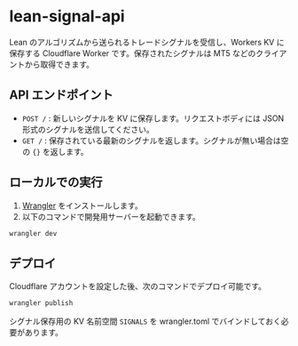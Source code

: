 # lean-signal-api

Lean のアルゴリズムから送られるトレードシグナルを受信し、Workers KV に保存する Cloudflare Worker です。保存されたシグナルは MT5 などのクライアントから取得できます。

## API エンドポイント

- `POST /` : 新しいシグナルを KV に保存します。リクエストボディには JSON 形式のシグナルを送信してください。
- `GET /` : 保存されている最新のシグナルを返します。シグナルが無い場合は空の `{}` を返します。

## ローカルでの実行

1. [Wrangler](https://developers.cloudflare.com/workers/wrangler/) をインストールします。
2. 以下のコマンドで開発用サーバーを起動できます。

```bash
wrangler dev
```

## デプロイ

Cloudflare アカウントを設定した後、次のコマンドでデプロイ可能です。

```bash
wrangler publish
```

シグナル保存用の KV 名前空間 `SIGNALS` を wrangler.toml でバインドしておく必要があります。
